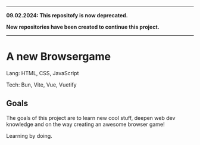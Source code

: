 ____________________________________________________________
<b>09.02.2024: This repositofy is now deprecated. 

New repositories have been created to continue this project.</b>
____________________________________________________________
# A new Browsergame

Lang: HTML, CSS, JavaScript

Tech: Bun, Vite, Vue, Vuetify

## Goals

The goals of this project are to learn new cool stuff, deepen web dev knowledge and on the way creating an awesome browser game!

Learning by doing.


